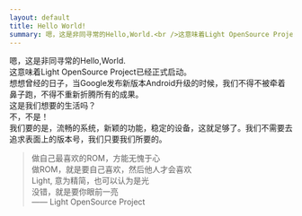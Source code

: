 ```yaml
---
layout: default
title: Hello World!
summary: 嗯，这是非同寻常的Hello,World.<br />这意味着Light OpenSource Project已经正式启动。<br />想想曾经的日子，当Google发布新版本Android升级的时候，我们不得不被牵着鼻子跑，不得不重新折腾所有的成果。
---
```

嗯，这是非同寻常的Hello,World.  
这意味着Light OpenSource Project已经正式启动。  
想想曾经的日子，当Google发布新版本Android升级的时候，我们不得不被牵着鼻子跑，不得不重新折腾所有的成果。  
这是我们想要的生活吗？  
不，不是！  
我们要的是，流畅的系统，新颖的功能，稳定的设备，这就足够了。我们不需要去追求表面上的版本号，我们只要我们所要的。  

> 做自己最喜欢的ROM，方能无愧于心  
> 做ROM，就是要自己喜欢，然后他人才会喜欢  
> Light, 意为精简，也可以认为是光  
> 没错，就是要你眼前一亮  
> —— Light OpenSource Project  

